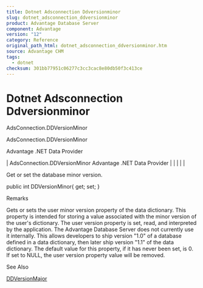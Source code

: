 ```yaml
---
title: Dotnet Adsconnection Ddversionminor
slug: dotnet_adsconnection_ddversionminor
product: Advantage Database Server
component: Advantage
version: "12"
category: Reference
original_path_html: dotnet_adsconnection_ddversionminor.htm
source: Advantage CHM
tags:
  - dotnet
checksum: 301bb77951c06277c3cc3cac8e80db50f3c413ce
---
```


# Dotnet Adsconnection Ddversionminor

AdsConnection.DDVersionMinor

AdsConnection.DDVersionMinor

Advantage .NET Data Provider

| AdsConnection.DDVersionMinor  Advantage .NET Data Provider |  |  |  |  |

Get or set the database minor version.

public int DDVersionMinor{ get; set; }

Remarks

Gets or sets the user minor version property of the data dictionary. This property is intended for storing a value associated with the minor version of the user's dictionary. The user version property is set, read, and interpreted by the application. The Advantage Database Server does not currently use it internally. This allows developers to ship version "1.0" of a database defined in a data dictionary, then later ship version "1.1" of the data dictionary. The default value for this property, if it has never been set, is 0. If set to NULL, the user version property value will be removed.

See Also

[DDVersionMajor](dotnet_adsconnection_ddversionmajor.md)

